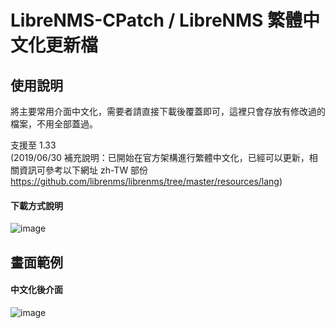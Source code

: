# LibreNMS-CPatch / LibreNMS 繁體中文化更新檔


## 使用說明
  
將主要常用介面中文化，需要者請直接下載後覆蓋即可，這裡只會存放有修改過的檔案，不用全部蓋過。

支援至 1.33  
(2019/06/30 補充說明：已開始在官方架構進行繁體中文化，已經可以更新，相關資訊可參考以下網址 zh-TW 部份 https://github.com/librenms/librenms/tree/master/resources/lang)




#### 下載方式說明
![image](https://raw.githubusercontent.com/jasoncheng7115/librenms-cpatch/master/%E8%AA%AA%E6%98%8E%E5%9C%96/zipdownload.png)

  
  
## 畫面範例


#### 中文化後介面
![image](https://raw.githubusercontent.com/jasoncheng7115/librenms-cpatch/master/%E8%AA%AA%E6%98%8E%E5%9C%96/device.png)
